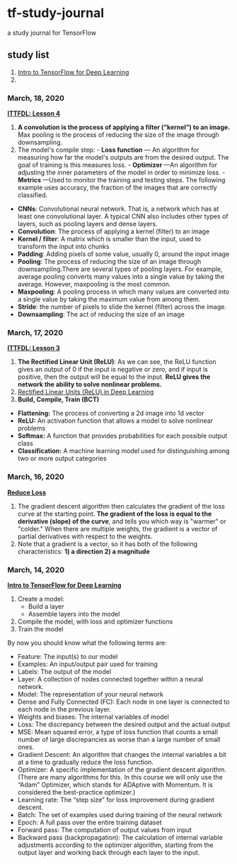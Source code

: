 # tf-study-journal
a study journal for TensorFlow

## study list
1. [Intro to TensorFlow for Deep Learning](https://www.udacity.com/course/intro-to-tensorflow-for-deep-learning--ud187)
2. 

### March, 18, 2020
**[ITTFDL: Lesson 4](https://classroom.udacity.com/courses/ud187/lessons/f00868fe-5974-48c4-bf36-41c0372bed64/concepts/3b53415c-f5da-49a0-bb77-c267593157e6)**
1. **A convolution is the process of applying a filter (“kernel”) to an image.** Max pooling is the process of reducing the size of the image through downsampling.
2. The model's compile step:
        - **Loss function** — An algorithm for measuring how far the model's outputs are from the desired output. The goal of training is this measures loss.
        - **Optimizer** —An algorithm for adjusting the inner parameters of the model in order to minimize loss.
        - **Metrics** —Used to monitor the training and testing steps. The following example uses accuracy, the fraction of the images that are correctly classified.

- **CNNs**: Convolutional neural network. That is, a network which has at least one convolutional layer. A typical CNN also includes other types of layers, such as pooling layers and dense layers.
- **Convolution**: The process of applying a kernel (filter) to an image
- **Kernel / filter**: A matrix which is smaller than the input, used to transform the input into chunks
- **Padding**: Adding pixels of some value, usually 0, around the input image
- **Pooling**: The process of reducing the size of an image through downsampling.There are several types of pooling layers. For example, average pooling converts many values into a single value by taking the average. However, maxpooling is the most common.
- **Maxpooling**: A pooling process in which many values are converted into a single value by taking the maximum value from among them.
- **Stride**: the number of pixels to slide the kernel (filter) across the image.
- **Downsampling**: The act of reducing the size of an image

### March, 17, 2020
**[ITTFDL: Lesson 3](https://classroom.udacity.com/courses/ud187/lessons/e52f6e56-2fbc-4ba8-9f74-377937b7da5c/concepts/48e11de0-ccf9-4b2e-81a7-f46c11885583)** 
1. **The Rectified Linear Unit (ReLU)**: As we can see, the ReLU function gives an output of 0 if the input is negative or zero, and if input is positive, then the output will be equal to the input. **ReLU gives the network the ability to solve nonlinear problems.**
2. [Rectified Linear Units (ReLU) in Deep Learning](https://www.kaggle.com/dansbecker/rectified-linear-units-relu-in-deep-learning)
3. **Build, Compile, Train (BCT)**

- **Flattening:** The process of converting a 2d image into 1d vector
- **ReLU:** An activation function that allows a model to solve nonlinear problems
- **Softmax:** A function that provides probabilities for each possible output class
- **Classification:** A machine learning model used for distinguishing among two or more output categories

### March, 16, 2020
**[Reduce Loss](https://developers.google.com/machine-learning/crash-course/reducing-loss/video-lecture)**
1. The gradient descent algorithm then calculates the gradient of the loss curve at the starting point. **The gradient of the loss is equal to the derivative (slope) of the curve**, and tells you which way is "warmer" or "colder." When there are multiple weights, the gradient is a vector of partial derivatives with respect to the weights.
2. Note that a gradient is a vector, so it has both of the following characteristics: **1) a direction 2) a magnitude** 

### March, 14, 2020
**[Intro to TensorFlow for Deep Learning](https://www.udacity.com/course/intro-to-tensorflow-for-deep-learning--ud187)** 
1. Create a model:
    - Build a layer
    - Assemble layers into the model
2. Compile the model, with loss and optimizer functions
3. Train the model

By now you should know what the following terms are:

- Feature: The input(s) to our model
- Examples: An input/output pair used for training
- Labels: The output of the model
- Layer: A collection of nodes connected together within a neural network.
- Model: The representation of your neural network
- Dense and Fully Connected (FC): Each node in one layer is connected to each node in the previous layer.
- Weights and biases: The internal variables of model
- Loss: The discrepancy between the desired output and the actual output
- MSE: Mean squared error, a type of loss function that counts a small number of large discrepancies as worse than a large number of small ones.
- Gradient Descent: An algorithm that changes the internal variables a bit at a time to gradually reduce the loss function.
- Optimizer: A specific implementation of the gradient descent algorithm. (There are many algorithms for this. In this course we will only use the “Adam” Optimizer, which stands for ADAptive with Momentum. It is considered the best-practice optimizer.)
- Learning rate: The “step size” for loss improvement during gradient descent.
- Batch: The set of examples used during training of the neural network
- Epoch: A full pass over the entire training dataset
- Forward pass: The computation of output values from input
- Backward pass (backpropagation): The calculation of internal variable adjustments according to the optimizer algorithm, starting from the output layer and working back through each layer to the input.

